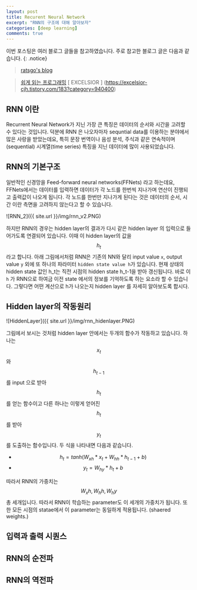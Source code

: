 ```yaml
---
layout: post
title: Recurent Neural Network
excerpt: "RNN의 구조에 대해 알아보자"
categories: [deep learning]
comments: true
---
```


이번 포스팅은 여러 블로그 글들을 참고하였습니다. 주로 참고한 블로그 글은 다음과 같습니다.
{: .notice}

 > [ratsgo's blog](https://ratsgo.github.io/natural%20language%20processing/2017/03/09/rnnlstm/)
 
 > [쉽게 읽는 프로그래밍](https://m.blog.naver.com/PostView.nhn?blogId=magnking&logNo=221311273459&proxyReferer=https%3A%2F%2Fwww.google.com%2F)
 > [ EXCELSIOR ] (https://excelsior-cjh.tistory.com/183?category=940400)


## RNN 이란

Recurrent Neural Network가 지닌 가장 큰 특징은 데이터의 순서와 시간을 고려할 수 있다는 것입니다. 덕분에 RNN 은 나오자마자 sequntial data를 이용하는 분야에서 많은 사랑을 받았는데요, 특히 문장 번역이나 음성 분석, 주식과 같은 연속적이며(sequential) 시계열(time series) 특징을 지닌 데이터에 많이 사용되었습니다. 

## RNN의 기본구조

일반적인 신경망을 Feed-forward neural networks(FFNets) 라고 하는데요, FFNets에서는 데이터를 입력하면 데이터가 각 노드를 한번씩 지나가며 연산이 진행되고 출력값이 나오게 됩니다. 각 노드를 한번만 지나가게 된다는 것은 데이터의 순서, 시간 이란 측면을 고려하지 않는다고 할 수 있습니다. 

![RNN_2]({{ site.url }}/img/rnn_v2.PNG)

하지만 RNN의 경우는 hidden layer의 결과가 다시 같은 hidden layer 의 입력으로 들어가도록 연결되어 있습니다. 이때 이 hidden layer의 값을 $$h_t$$ 라고 합니다. 아래 그림에서처럼 RNN은 기존의 NN와 달리 input value `x`, output value `y` 외에 또 하나의 파라미터 ``hidden state value h``가 있습니다. 현재 상태의 hidden state 값인 h_t는 직전 시점의 hidden state h_t-1을 받아 갱신됩니다. 바로 이 ``h`` 가 RNN으로 하여금 이전 state 에서의 정보를 기억하도록 하는 요소라 할 수 있습니다. 그렇다면 어떤 계산으로 h가 나오는지 hidden layer 를 자세히 알아보도록 합시다.


## Hidden layer의 작동원리

![HiddenLayer]({{ site.url }}/img/rnn_hidenlayer.PNG)

그림에서 보시는 것처럼 hidden layer 안에서는 두개의 함수가 작동하고 있습니다. 하나는 $$x_t$$ 와 $$h_{t-1}$$ 를 input 으로 받아 $$h_t$$ 를 얻는 함수이고 다른 하나는 이렇게 얻어진 $$h_t$$를 받아 $$y_t$$를 도출하는 함수입니다. 두 식을 나타내면 다음과 같습니다.
* $$h_{t} = tanh( W_{xh} * x_{t} + W_{hh} * h_{t-1} + b )$$ 
* $$y_{t} = W_{hy} * h_{t} + b$$

따라서 RNN의 가중치는 $$W_xh, W_hh, W_hy$$ 총 세개입니다. 따라서 RNN이 학습하는 parameter도 이 세개의 가중치가 됩니다. 또한 모든 시점의 statae에서 이 parameter는 동일하게 적용됩니다. (shaered weights.)

## 입력과 출력 시퀀스

## RNN의 순전파

## RNN의 역전파
